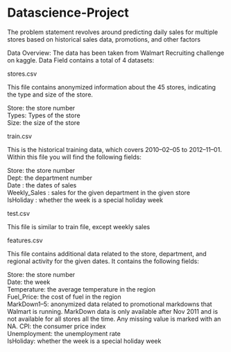 # Datascience-Project
The problem statement revolves around predicting daily sales for multiple stores based on historical sales data, promotions, and other factors

Data Overview:
The data has been taken from Walmart Recruiting challenge on kaggle. Data Field contains a total of 4 datasets:

stores.csv

This file contains anonymized information about the 45 stores, indicating the type and size of the store.

Store: the store number  
Types: Types of the store  
Size: the size of the store  

train.csv

This is the historical training data, which covers 2010–02–05 to 2012–11–01. Within this file you will find the following fields:

Store: the store number  
Dept: the department number  
Date : the dates of sales  
Weekly_Sales : sales for the given department in the given store  
IsHoliday : whether the week is a special holiday week  

test.csv

This file is similar to train file, except weekly sales

features.csv

This file contains additional data related to the store, department, and regional activity for the given dates. It contains the following fields:

Store: the store number  
Date: the week  
Temperature: the average temperature in the region  
Fuel_Price: the cost of fuel in the region  
MarkDown1–5: anonymized data related to promotional markdowns that Walmart is running. MarkDown data is only available after Nov 2011 and is not available for all stores all the time. Any missing value is marked with an NA. CPI: the consumer price index  
Unemployment: the unemployment rate  
IsHoliday: whether the week is a special holiday week  
